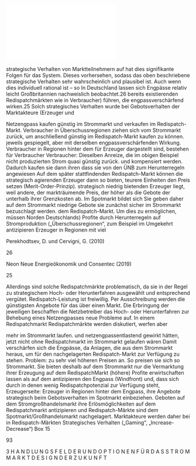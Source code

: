 ![./pages/page95.pdf](../assets/./pages/page95.pdf)




strategische Verhalten von Marktteilnehmern auf
hat dies signifikante Folgen für das System. Dieses
vorhersehen, sodass das oben beschriebene strategische Verhalten sehr wahrscheinlich und plausibel ist. Auch wenn dies individuell rational ist – so
In Deutschland lassen sich Engpässe relativ leicht
Großbritannien nachweislich beobachtet.26
bereits existierenden Redispatchmärkten wie in
Verbraucher) führen, die engpassverschärfend wirken.25 Solch strategisches Verhalten wurde bei
Gebotsverhalten der Marktakteure (Erzeuger und

Netzengpass kaufen günstig im Strommarkt und verkaufen im Redispatch-Markt. Verbraucher in Überschussregionen ziehen sich vom Strommarkt zurück, um anschließend günstig im Redispatch-Markt kaufen zu können.
jeweils gespiegelt, aber mit derselben engpassverschärfenden Wirkung. Verbraucher in Regionen hinter dem
für Erzeuger dargestellt sind, bestehen für Verbraucher
Verbraucher: Dieselben Anreize, die im obigen Beispiel
nicht produzierten Strom quasi günstig zurück.
und kompensiert werden. Dadurch kaufen sie dann ihren
dass sie von den ÜNB zum Herunterregeln angewiesen
Auf dem später stattfindenden Redispatch-Markt können die strategisch agierenden Erzeuger dann so bieten,
teurere Einheiten den Preis setzen (Merit-Order-Prinzip).
strategisch niedrig bietenden Erzeuger liegt, weil andere,
der markträumende Preis, der höher als die Gebote der
unterhalb ihrer Grenzkosten ab. Im Spotmarkt bildet sich
Sie geben daher auf dem Strommarkt niedrige Gebote
sie zunächst sicher im Strommarkt bezuschlagt werden.
dem Redispatch-Markt. Um dies zu ermöglichen, müssen
Norden Deutschlands) Profite durch Herunterregeln auf
Stromproduktion („Überschussregionen“, zum Beispiel im
Umgekehrt antizipieren Erzeuger in Regionen mit viel

Perekhodtsev, D. und Cervigni, G. (2010)

26

Neon Neue Energieökonomik und Consentec (2019)

25

Allerdings sind solche Redispatchmärkte problematisch, da sie in der Regel zu strategischem
Hoch- oder Herunterfahren ausgewählt und entsprechend vergütet.
Redispatch-Leistung ist freiwillig. Per Ausschreibung werden die günstigsten Angebote für das
über einen Markt. Die Erbringung der jeweiligen
beschaffen die Netzbetreiber das Hoch- oder Herunterfahren zur Behebung eines Netzengpasses
neue Probleme auf. In einem Redispatchmarkt
Redispatchmärkte werden diskutiert, werfen aber

mehr im Strommarkt laufen.
und netzengpassentlastend gewirkt hätten, jetzt nicht
ohne Redispatchmarkt im Strommarkt gelaufen wären
Damit verschärfen sich die Engpässe, da Anlagen, die
aus dem Strommarkt heraus, um für den nachgelagerten Redispatch-Markt zur Verfügung zu stehen. Problem:
zu sehr viel höheren Preisen an. So preisen sie sich so
Strommarkt. Sie bieten deshalb auf dem Strommarkt nur
die Vermarktung ihrer Erzeugung auf dem RedispatchMarkt (höhere) Profite erwirtschaften lassen als auf dem
antizipieren den Engpass (Windfront) und, dass sich durch
in denen wenig Redispatchpotenzial zur Verfügung steht,
Erzeugerseite: Erzeuger in Regionen hinter dem Engpass,
ihre Angebote strategisch beim Gebotsverhalten im Spotmarkt einbeziehen.
Geboten auf dem Stromgroßhandelsmarkt ihre Erlösmöglichkeiten auf dem Redispatchmarkt antizipieren und
Redispatch-Märkte sind dem Spotmarkt/Großhandelsmarkt nachgelagert. Marktakteure werden daher bei
in Redispatch-Märkten
Strategisches Verhalten („Gaming“, „Increase-Decrease“)
Box 15

93

3 H A N D LU N G S F E L D E R U N D O P T I O N E N F Ü R D A S S T R O M M A R K T D E S I G N D E R Z U K U N F T
